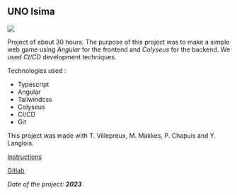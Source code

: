 ## UNO Isima

<img src="/portfolio/images/uno_isima/uno_game.png?raw=true"/>

Project of about 30 hours. The purpose of this project was to make a simple web game using *Angular* for the frontend and *Colyseus* for the backend. We used *CI/CD* development techniques.

Technologies used :

- Typescript
- Angular
- Tailwindcss
- Colyseus
- CI/CD
- Git

This project was made with T. Villepreux, M. Makkes, P. Chapuis and Y. Langlois.

[Instructions](./uno_game_enonce.pdf)

[Gitlab](https://gitlab.com/zz2_f5/integration-continu-pour-le-web)

*Date of the project: __2023__*
